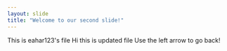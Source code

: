 ```yaml
---
layout: slide
title: "Welcome to our second slide!"
---
```


This is eahar123's file
Hi this is updated file
Use the left arrow to go back!
